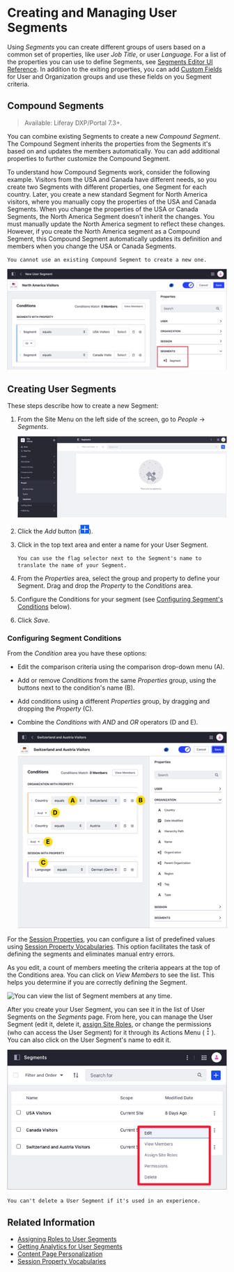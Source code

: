 # Creating and Managing User Segments

Using *Segments* you can create different groups of users based on a common set of properties, like user *Job Title*, or user *Language*. For a list of the properties you can use to define Segments, see [Segments Editor UI Reference](./segments-editor-ui-reference.md). In addition to the exiting properties, you can add [Custom Fields](../../../system-administration/configuring-liferay/adding-custom-fields.md) for User and Organization groups and use these fields on you Segment criteria.

## Compound Segments

> Available: Liferay DXP/Portal 7.3+.

You can combine existing Segments to create a new _Compound Segment_. The Compound Segment inherits the properties from the Segments it's based on and updates the members automatically. You can add additional properties to further customize the Compound Segment. 

To understand how Compound Segments work, consider the following example. Visitors from the USA and Canada have different needs, so you create two Segments with different properties, one Segment for each country. Later, you create a new standard Segment for North America visitors, where you manually copy the properties of the USA and Canada Segments. When you change the properties of the USA or Canada Segments, the North America Segment doesn't inherit the changes. You must manually update the North America segment to reflect these changes. However, if you create the North America segment as a Compound Segment, this Compound Segment automatically updates its definition and members when you change the USA or Canada Segments.

```{important}
You cannot use an existing Compound Segment to create a new one.
```

![Combine two or more segments to create a new Compound Segment](./creating-and-managing-user-segments/images/08.png)

## Creating User Segments

These steps describe how to create a new Segment:

1. From the Site Menu on the left side of the screen, go to *People* &rarr; *Segments*.

    ![Add User Segments from the People Menu.](./creating-and-managing-user-segments/images/01.png)

1. Click the *Add* button (![Add](../../../images/icon-add.png)).

1. Click in the top text area and enter a name for your User Segment.

   ```{tip}
   You can use the flag selector next to the Segment's name to translate the name of your Segment.
   ```

1. From the *Properties* area, select the group and property to define your Segment. Drag and drop the *Property* to the *Conditions* area.

1. Configure the Conditions for your segment (see [Configuring Segment's Conditions](#configuring-segment-conditions) below). 

1. Click *Save*.

### Configuring Segment Conditions

From the *Condition* area you have these options:

- Edit the comparison criteria using the comparison drop-down menu (A).
- Add or remove *Conditions* from the same *Properties* group, using the buttons next to the condition's name (B).
- Add conditions using a different *Properties* group, by dragging and dropping the *Property* (C).
- Combine the *Conditions* with *AND* and *OR* operators (D and E).

   ![Add and combine Conditions to define the Segment criteria.](./creating-and-managing-user-segments/images/06.png)

For the [Session Properties](./segments-editor-ui-reference.md#session-properties), you can configure a list of predefined values using [Session Property Vocabularies](../../../content-authoring-and-management/tags-and-categories/session-property-vocabularies.md). This option facilitates the task of defining the segments and eliminates manual entry errors.

As you edit, a count of members meeting the criteria appears at the top of the Conditions area. You can click on *View Members* to see the list. This helps you determine if you are correctly defining the Segment.

![You can view the list of Segment members at any time.](./creating-and-managing-user-segments/images/04.png)

After you create your User Segment, you can see it in the list of User Segments on the *Segments* page. From here, you can manage the User Segment (edit it, delete it, [assign Site Roles](../../../users-and-permissions/roles-and-permissions/assigning-roles-to-user-segments.md), or change the permissions (who can access the User Segment) for it through its Actions Menu (![Actions](../../../images/icon-actions.png)). You can also click on the User Segment's name to edit it.

![You can edit, delete or manage permissions from the actions menu.](./creating-and-managing-user-segments/images/05.png)

```{note}
You can't delete a User Segment if it's used in an experience.
```

## Related Information

- [Assigning Roles to User Segments](../../../users-and-permissions/roles-and-permissions/assigning-roles-to-user-segments.md)
- [Getting Analytics for User Segments](./getting-analytics-for-user-segments.md)
- [Content Page Personalization](../experience-personalization/content-page-personalization.md)
- [Session Property Vocabularies](../../../content-authoring-and-management/tags-and-categories/session-property-vocabularies.md)

